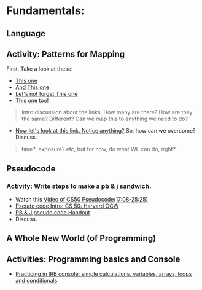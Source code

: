 # Fundamentals:
##  Language 
## Activity: Patterns for Mapping
First, Take a look at these: 
* [This one](http://www.worldjournal.com/)
* [And This one](http://www.bbc.com/russian)
* [Let's not forget This one](http://www.aljazeera.net)
* [This one too!](http://www.20minutes.fr/)
>Intro discussion about the links. How many are there?  How are they the same?  Different? Can we map this to anything we need to do? 
* [Now let's look at this link. Notice anything?](http://cdn.oreillystatic.com/news/graphics/prog_lang_poster.pdf)
 So, how can we overcome? Discuss. 
 >time?, exposure? etc, but for now, do what WE can do, right?

##  Pseudocode
### Activity: Write steps to make a pb & j sandwich. 
* Watch this [Video of CS50 Pseudocode(17:08-25:25)](https://www.youtube.com/watch?v=KUB-aJXquUA)
* [Pseudo code Intro: CS 50: Harvard OCW](https://www.youtube.com/watch?v=UuFWYOnHwGM)
* [PB & J pseudo code Handout](http://static.zerorobotics.mit.edu/docs/team-activities/ProgrammingPeanutButterAndJelly.pdf)
* Discuss. 

## A Whole New World (of Programming)
## Activities: Programming basics and Console
* [Practicing in IRB console: simple calculations, variables, arrays, loops and conditionals](http://docs.railsbridge.org/intro-to-rails/ruby_language)
 
 
